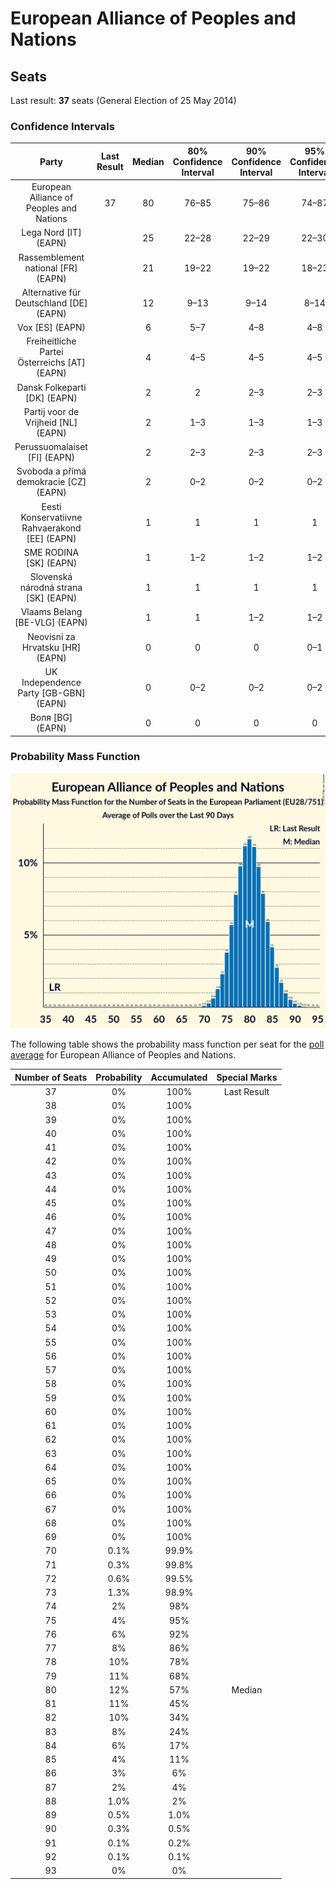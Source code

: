 # European Alliance of Peoples and Nations

## Seats

Last result: **37** seats (General Election of 25 May 2014)

### Confidence Intervals

| Party | Last Result | Median | 80% Confidence Interval | 90% Confidence Interval | 95% Confidence Interval | 99% Confidence Interval |
|:-----:|:-----------:|:------:|:-----------------------:|:-----------------------:|:-----------------------:|:-----------------------:|
| European Alliance of Peoples and Nations | 37 | 80 | 76–85 | 75–86 | 74–87 | 72–89 |
| Lega Nord [IT] (EAPN) | | 25 | 22–28 | 22–29 | 22–30 | 21–31 |
| Rassemblement national [FR] (EAPN) | | 21 | 19–22 | 19–22 | 18–23 | 17–23 |
| Alternative für Deutschland [DE] (EAPN) | | 12 | 9–13 | 9–14 | 8–14 | 8–15 |
| Vox [ES] (EAPN) | | 6 | 5–7 | 4–8 | 4–8 | 4–9 |
| Freiheitliche Partei Österreichs [AT] (EAPN) | | 4 | 4–5 | 4–5 | 4–5 | 3–5 |
| Dansk Folkeparti [DK] (EAPN) | | 2 | 2 | 2–3 | 2–3 | 2–3 |
| Partij voor de Vrijheid [NL] (EAPN) | | 2 | 1–3 | 1–3 | 1–3 | 1–3 |
| Perussuomalaiset [FI] (EAPN) | | 2 | 2–3 | 2–3 | 2–3 | 2–3 |
| Svoboda a přímá demokracie [CZ] (EAPN) | | 2 | 0–2 | 0–2 | 0–2 | 0–3 |
| Eesti Konservatiivne Rahvaerakond [EE] (EAPN) | | 1 | 1 | 1 | 1 | 0–1 |
| SME RODINA [SK] (EAPN) | | 1 | 1–2 | 1–2 | 1–2 | 1–2 |
| Slovenská národná strana [SK] (EAPN) | | 1 | 1 | 1 | 1 | 1 |
| Vlaams Belang [BE-VLG] (EAPN) | | 1 | 1 | 1–2 | 1–2 | 1–2 |
| Neovisni za Hrvatsku [HR] (EAPN) | | 0 | 0 | 0 | 0–1 | 0–1 |
| UK Independence Party [GB-GBN] (EAPN) | | 0 | 0–2 | 0–2 | 0–2 | 0–3 |
| Воля [BG] (EAPN) | | 0 | 0 | 0 | 0 | 0–1 |

### Probability Mass Function

![Graph with seats probability mass function not yet produced](average-2019-05-01-seats-pmf-europeanallianceofpeoplesandnations.png "Seats Probability Mass Function")

The following table shows the probability mass function per seat for the [poll average](average-2019-05-01.html) for European Alliance of Peoples and Nations.

| Number of Seats | Probability | Accumulated | Special Marks |
|:---------------:|:-----------:|:-----------:|:-------------:|
| 37 | 0% | 100% | Last Result |
| 38 | 0% | 100% |  |
| 39 | 0% | 100% |  |
| 40 | 0% | 100% |  |
| 41 | 0% | 100% |  |
| 42 | 0% | 100% |  |
| 43 | 0% | 100% |  |
| 44 | 0% | 100% |  |
| 45 | 0% | 100% |  |
| 46 | 0% | 100% |  |
| 47 | 0% | 100% |  |
| 48 | 0% | 100% |  |
| 49 | 0% | 100% |  |
| 50 | 0% | 100% |  |
| 51 | 0% | 100% |  |
| 52 | 0% | 100% |  |
| 53 | 0% | 100% |  |
| 54 | 0% | 100% |  |
| 55 | 0% | 100% |  |
| 56 | 0% | 100% |  |
| 57 | 0% | 100% |  |
| 58 | 0% | 100% |  |
| 59 | 0% | 100% |  |
| 60 | 0% | 100% |  |
| 61 | 0% | 100% |  |
| 62 | 0% | 100% |  |
| 63 | 0% | 100% |  |
| 64 | 0% | 100% |  |
| 65 | 0% | 100% |  |
| 66 | 0% | 100% |  |
| 67 | 0% | 100% |  |
| 68 | 0% | 100% |  |
| 69 | 0% | 100% |  |
| 70 | 0.1% | 99.9% |  |
| 71 | 0.3% | 99.8% |  |
| 72 | 0.6% | 99.5% |  |
| 73 | 1.3% | 98.9% |  |
| 74 | 2% | 98% |  |
| 75 | 4% | 95% |  |
| 76 | 6% | 92% |  |
| 77 | 8% | 86% |  |
| 78 | 10% | 78% |  |
| 79 | 11% | 68% |  |
| 80 | 12% | 57% | Median |
| 81 | 11% | 45% |  |
| 82 | 10% | 34% |  |
| 83 | 8% | 24% |  |
| 84 | 6% | 17% |  |
| 85 | 4% | 11% |  |
| 86 | 3% | 6% |  |
| 87 | 2% | 4% |  |
| 88 | 1.0% | 2% |  |
| 89 | 0.5% | 1.0% |  |
| 90 | 0.3% | 0.5% |  |
| 91 | 0.1% | 0.2% |  |
| 92 | 0.1% | 0.1% |  |
| 93 | 0% | 0% |  |


